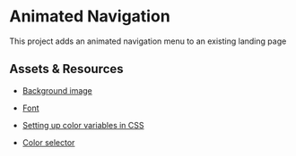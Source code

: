 # Animated Navigation

This project adds an animated navigation menu to an existing landing page



## Assets & Resources
* [Background image](https://barnimages.com/images/)

* [Font](https://fonts.google.com/)

* [Setting up color variables in CSS](https://developer.mozilla.org/en-US/docs/Web/CSS/Using_CSS_custom_properties)

* [Color selector](https://paletton.com/#uid=1000u0kllllaFw0g0qFqFg0w0aF)